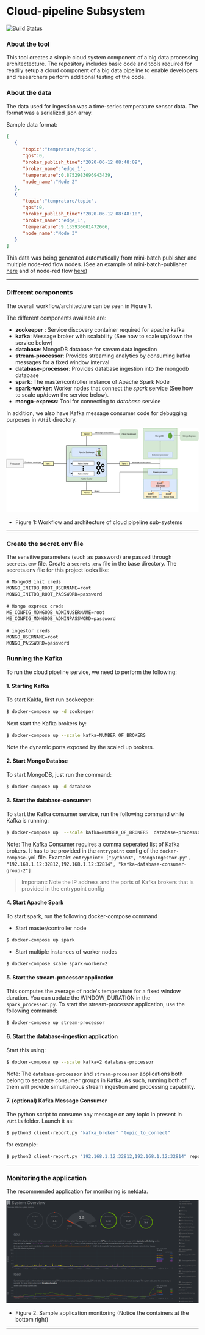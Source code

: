 # Cloud-pipeline Subsystem

[![Build Status](https://travis-ci.com/rohitshubham/Cloud-pipeline.svg?branch=master)](https://travis-ci.com/rohitshubham/Cloud-pipeline) 

### About the tool
This tool creates  a simple cloud system component of a big data processing architectecture. The repository includes basic code and tools required for readily setup a cloud component of a big data pipeline to enable developers and researchers perform additional testing of the code. 

### About the data
The data used for ingestion was a time-series temperature sensor data. The format was a serialized json array. 

Sample data format:
```json
[
   {
      "topic":"temprature/topic",
      "qos":0,
      "broker_publish_time":"2020-06-12 08:48:09",
      "broker_name":"edge_1",
      "temperature":0.8752983696943439,
      "node_name":"Node 2"
   },
   {
      "topic":"temprature/topic",
      "qos":0,
      "broker_publish_time":"2020-06-12 08:48:10",
      "broker_name":"edge_1",
      "temperature":9.135930601472666,
      "node_name":"Node 3"
   }
]
```

This data was being generated automatically from mini-batch publisher and multiple node-red flow nodes. (See an example of mini-batch-publisher [here](https://github.com/rohitshubham/edge_simulator) and of node-red flow [here](https://github.com/rohitshubham/node-red-automatic-deployer))

---
### Different components
The overall workflow/architecture can be seen in Figure 1.

The different components available are:

* __zookeeper__ : Service discovery container required for apache kafka
* __kafka__: Message broker with scalability (See how to scale up/down the service below)
* __database__: MongoDB database for stream data ingestion
* __stream-processor__: Provides streaming analytics by consuming kafka messages for a fixed window interval
* __database-processor__: Provides database ingestion into the mongodb database
* __spark__: The master/controller instance of Apache Spark Node
* __spark-worker__: Worker nodes that connect the _spark_ service (See how to scale up/down the service below).
* __mongo-express__: Tool for connecting to _database_ service 

In addition, we also have Kafka message consumer code for debugging purposes in `/Util` directory.


![architecture](images/Cloud_sim_architecture.png)
* Figure 1: Workflow and architecture of cloud pipeline sub-systems

---
### Create the secret.env file
The sensitive parameters (such as password) are passed through `secrets.env` file. Create a `secrets.env` file in the base directory. The secrets.env file for this project looks like:
```
# MongoDB init creds
MONGO_INITDB_ROOT_USERNAME=root
MONGO_INITDB_ROOT_PASSWORD=password

# Mongo express creds
ME_CONFIG_MONGODB_ADMINUSERNAME=root
ME_CONFIG_MONGODB_ADMINPASSWORD=password

# ingestor creds
MONGO_USERNAME=root
MONGO_PASSWORD=password
```

### Running the Kafka
To run the cloud pipeline service, we need to perform the following:

#### 1. Starting Kafka

To start Kakfa, first run zookeeper:

```bash
$ docker-compose up -d zookeeper
```

Next start the Kafka brokers by:
```bash
$ docker-compose up --scale kafka=NUMBER_OF_BROKERS
```
Note the dynamic ports exposed by the scaled up brokers.
#### 2. Start Mongo Databse
To start MongoDB, just run the command:

```bash
$ docker-compose up -d database
```

#### 3. Start the database-consumer:
To start the Kafka consumer service, run the following command while Kafka is running:

```bash
$ docker-compose up  --scale kafka=NUMBER_OF_BROKERS  database-processor
```

Note: The Kafka Consumer requires a comma seperated list of Kafka brokers. It has to be provided in the `entrypoint` config of the `docker-compose.yml` file.
Example: `entrypoint: ["python3", "MongoIngestor.py", "192.168.1.12:32812,192.168.1.12:32814", "kafka-database-consumer-group-2"]`

> Important: Note the IP address and the ports of Kafka brokers that is provided in the entrypoint config

#### 4. Start Apache Spark
To start spark, run the following docker-compose command

* Start master/controller node
```bash
$ docker-compose up spark
```
* Start multiple instances of worker nodes
```bash
$ docker-compose scale spark-worker=2
```
#### 5. Start the stream-processor application

This computes the average of node's temperature for a fixed window duration. You can update the WINDOW_DURATION in the `spark_processor.py`. To start the stream-processor application, use the following command:

```bash
$ docker-compose up stream-processor
```
#### 6. Start the database-ingestion application
Start this using:

```bash
$ docker-compose up --scale kafka=2 database-processor
```

Note: The `database-processor` and `stream-processor` applications both belong to separate consumer groups in Kafka. As such, running both of them will provide simultaneous stream ingestion and processing capability.

#### 7. (optional) Kafka Message Consumer

The python script to consume any message on any topic in present in `/Utils` folder. Launch it as:

```bash
$ python3 client-report.py "kafka_broker" "topic_to_connect"
```
for example:

```bash
$ python3 client-report.py "192.168.1.12:32812,192.168.1.12:32814" report
```

---

### Monitoring the application
The recommended application for monitoring is [netdata](https://github.com/netdata/netdata).

![architecture](images/monitoring.png)
* Figure 2: Sample application monitoring (Notice the containers at the bottom right)
---

